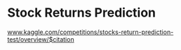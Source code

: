 # Stock Returns Prediction
www.kaggle.com/competitions/stocks-return-prediction-test/overview/$citation
